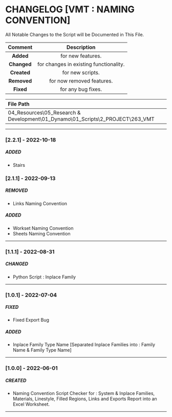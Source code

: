 # CHANGELOG [VMT : NAMING CONVENTION]
All Notable Changes to the Script will be Documented in This File.

| Comment | Description |
| :--: | :--: |
| **Added**  | for new features. |
|**Changed** |for changes in existing functionality. |
|**Created** | for new scripts. |
|**Removed** |for now removed features. |
|**Fixed** |for any bug fixes. |

| File Path | 
| :-- |
|04_Resources\05_Research & Development\01_Dynamo\01_Scripts\2_PROJECT\263_VMT|
------------------------------------------------------------------

### [2.2.1] - 2022-10-18
##### ADDED
- Stairs

### [2.1.1] - 2022-09-13
##### REMOVED
- Links Naming Convention 

##### ADDED
- Workset Naming Convention 
- Sheets Naming Convention 
------------------------------------------------------------------
### [1.1.1] - 2022-08-31
##### CHANGED
- Python Script : Inplace Family
------------------------------------------------------------------
### [1.0.1] - 2022-07-04
##### FIXED
- Fixed Export Bug

##### ADDED
- Inplace Family Type Name [Separated Inplace Families into : Family Name & Family Type Name]
------------------------------------------------------------------
### [1.0.0] - 2022-06-01
##### CREATED
- Naming Convention Script Checker for : System & Inplace Families, Materials, Linestyle, Filled Regions, Links and Exports Report into an Excel Worksheet.
------------------------------------------------------------------